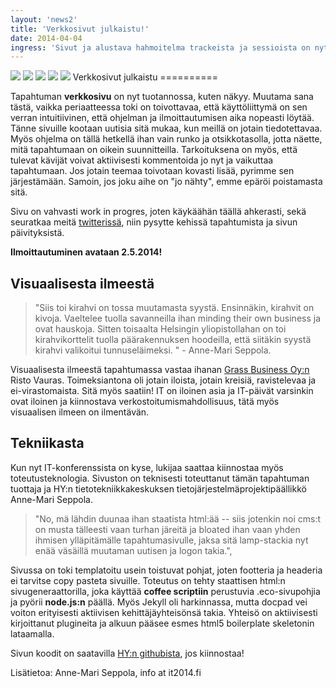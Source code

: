 ```yaml
---
layout: 'news2'
title: 'Verkkosivut julkaistu!'
date: 2014-04-04
ingress: 'Sivut ja alustava hahmoitelma trackeista ja sessioista on nyt julki!'
---
```


<img class="nostokuva" src="../images/newsimages/sivuauki.png" >
<img class="nostokuva" src="../images/newsimages/sivuauki.png" >
<img class="nostokuva" src="../images/newsimages/sivuauki.png" >
<img class="nostokuva" src="../images/newsimages/sivuauki.png" >
<img class="nostokuva" src="../images/newsimages/sivuauki.png" >
Verkkosivut julkaistu
==========

Tapahtuman **verkkosivu** on nyt tuotannossa, kuten näkyy. Muutama sana tästä, vaikka periaatteessa toki on toivottavaa, että käyttöliittymä on sen verran intuitiivinen, että ohjelman ja ilmoittautumisen aika nopeasti löytää. Tänne sivuille kootaan uutisia sitä mukaa, kun meillä on jotain tiedotettavaa. Myös ohjelma on tällä hetkellä ihan vain runko ja otsikkotasolla, jotta näette, mitä tapahtumaan on oikein suunnitteilla. Tarkoituksena on myös, että tulevat kävijät voivat aktiivisesti kommentoida jo nyt ja vaikuttaa tapahtumaan. Jos jotain teemaa toivotaan kovasti lisää, pyrimme sen järjestämään. Samoin, jos joku aihe on "jo nähty",  emme epäröi poistamasta sitä. 

Sivu on vahvasti work in progres, joten käykäähän täällä ahkerasti, sekä seuratkaa meitä [twitterissä](https://twitter.com/itp2014), niin pysytte kehissä tapahtumista ja sivun päivityksistä.

**Ilmoittautuminen avataan 2.5.2014!**
<br/>

## Visuaalisesta ilmeestä

>"Siis toi kirahvi on tossa muutamasta syystä. Ensinnäkin, kirahvit on kivoja. Vaeltelee tuolla savanneilla ihan minding their own business ja ovat hauskoja. Sitten toisaalta Helsingin yliopistollahan on toi kirahvikorttelit tuolla päärakennuksen hoodeilla, että siitäkin syystä kirahvi valikoitui tunnuseläimeksi. " -  Anne-Mari Seppola.

Visuaalisesta ilmeestä tapahtumassa vastaa ihanan [Grass Business Oy:n](http://www.grass.fi/) Risto Vauras. Toimeksiantona oli jotain iloista, jotain kreisiä, ravistelevaa ja ei-virastomaista. Sitä myös saatiin! IT on iloinen asia ja IT-päivät varsinkin ovat iloinen ja kiinnostava verkostoitumismahdollisuus, tätä myös visuaalisen ilmeen on ilmentävän.

## Tekniikasta

Kun nyt IT-konferenssista on kyse, lukijaa saattaa kiinnostaa myös toteutusteknologia. Sivuston on teknisesti toteuttanut tämän tapahtuman tuottaja ja HY:n tietotekniikkakeskuksen tietojärjestelmäprojektipäällikkö Anne-Mari Seppola. 
>"No, mä lähdin duunaa ihan staatista html:ää -- siis jotenkin noi cms:t on musta tälleesti vaan  turhan järeitä ja bloated ihan vaan yhden ihmisen ylläpitämälle tapahtumasivulle, jaksa sitä lamp-stackia nyt enää väsäillä muutaman uutisen ja logon takia.", 

Sivussa on toki templatoitu usein toistuvat pohjat, joten  footteria ja headeria ei tarvitse copy pasteta sivuille. Toteutus on tehty staattisen html:n sivugeneraattorilla, joka käyttää **coffee scriptiin** perustuvia .eco-sivupohjia ja pyörii **node.js:n** päällä. Myös Jekyll oli harkinnassa, mutta docpad vei voiton erityisesti aktiivisen kehittäjäyhteisönsä takia. Yhteisö on aktiivisesti kirjoittanut plugineita  ja alkuun pääsee esmes html5 boilerplate skeletonin lataamalla. 

Sivun koodit on saatavilla [HY:n githubista](https://github.com/UniversityofHelsinki/itpn), jos kiinnostaa!

Lisätietoa: Anne-Mari Seppola, info at it2014.fi

